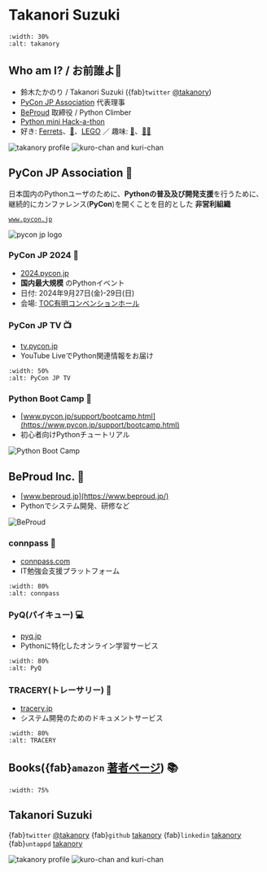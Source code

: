 # Takanori Suzuki

```{image} /assets/images/sokidan-square.jpg
:width: 30%
:alt: takanory
```

## Who am I? / お前誰よ👤

* 鈴木たかのり / Takanori Suzuki ({fab}`twitter` [@takanory](https://twitter.com/takanory))
* [PyCon JP Association](https://www.pycon.jp) 代表理事
* [BeProud](https://www.beproud.jp/) 取締役 / Python Climber
* [Python mini Hack-a-thon](https://pyhack.connpass.com/)
* 好き: [Ferrets](https://twitter.com/search?q=%E3%81%9B%E3%81%B6%E3%82%93%E3%81%A1%E3%82%83%E3%82%93%20(from%3Atakanory)&src=typed_query&f=live)、[🍺](https://untappd.com/user/takanory)、[LEGO](https://brickset.com/sets/ownedby-takanori) ／ 趣味: [🎺](https://twpo.org/)、[🧗‍♀️](https://kabepy.connpass.com/)

![takanory profile](/assets/images/sokidan-square.jpg)
![kuro-chan and kuri-chan](/assets/images/kurokuri.jpg)

## PyCon JP Association 🐍

日本国内のPythonユーザのために、**Pythonの普及及び開発支援**を行うために、継続的にカンファレンス(**PyCon**)を開くことを目的とした **非営利組織**

[`www.pycon.jp`](https://www.pycon.jp)

![pycon jp logo](/assets/images/pyconjp_logo.png)

### PyCon JP 2024 🎫

* [2024.pycon.jp](https://2024.pycon.jp/)
* **国内最大規模** のPythonイベント
* 日付: 2024年9月27日(金)-29日(日)
* 会場: [TOC有明コンベンションホール](https://www.toc.co.jp/saiji/ariake/)

### PyCon JP TV 📺

* [tv.pycon.jp](https://tv.pycon.jp/)
* YouTube LiveでPython関連情報をお届け

```{image} /assets/images/pyconjptv.png
:width: 50%
:alt: PyCon JP TV
```

### Python Boot Camp 💪

* [www.pycon.jp/support/bootcamp.html](https://www.pycon.jp/support/bootcamp.html)
* 初心者向けPythonチュートリアル

![Python Boot Camp](/assets/images/python-boot-camp-logo.png)

## BeProud Inc. 🏢

* [www.beproud.jp](https://www.beproud.jp/)
* Pythonでシステム開発、研修など

![BeProud](/assets/images/beproud.png)

### connpass 🤝

* [connpass.com](https://connpass.com/)
* IT勉強会支援プラットフォーム

```{image} /assets/images/connpass.png
:width: 80%
:alt: connpass
```
### PyQ(パイキュー) 💻

* [pyq.jp](https://pyq.jp/)
* Pythonに特化したオンライン学習サービス

```{image} /assets/images/pyq.png
:width: 80%
:alt: PyQ
```

### TRACERY(トレーサリー) 📑

* [tracery.jp](https://tracery.jp/)
* システム開発のためのドキュメントサービス

```{image} /assets/images/tracery.png
:width: 80%
:alt: TRACERY
```

## Books({fab}`amazon` [著者ページ](https://www.amazon.co.jp/%E9%88%B4%E6%9C%A8-%E3%81%9F%E3%81%8B%E3%81%AE%E3%82%8A/e/B00W95A036/)) 📚

```{image} /assets/images/takanory-books.png
:width: 75%
```

## Takanori Suzuki

{fab}`twitter` [@takanory](https://twitter.com/takanory)
{fab}`github` [takanory](https://github.com/takanory/)
{fab}`linkedin` [takanory](https://www.linkedin.com/in/takanory/)
{fab}`untappd` [takanory](https://untappd.com/user/takanory/)

![takanory profile](/assets/images/sokidan-square.jpg)
![kuro-chan and kuri-chan](/assets/images/kurokuri.jpg)

